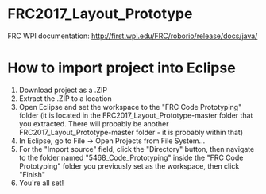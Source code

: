 # FRC2017_Layout_Prototype

FRC WPI documentation: http://first.wpi.edu/FRC/roborio/release/docs/java/

# How to import project into Eclipse

1. Download project as a .ZIP
2. Extract the .ZIP to a location
3. Open Eclipse and set the workspace to the "FRC Code Prototyping" folder (it is located in the FRC2017_Layout_Prototype-master folder that you extracted. There will probably be another FRC2017_Layout_Prototype-master folder - it is probably within that)
4. In Eclipse, go to File -> Open Projects from File System...
5. For the "Import source" field, click the "Directory" button, then navigate to the folder named "5468_Code_Prototyping" inside the "FRC Code Prototyping" folder you previously set as the workspace, then click "Finish"
6. You're all set!

